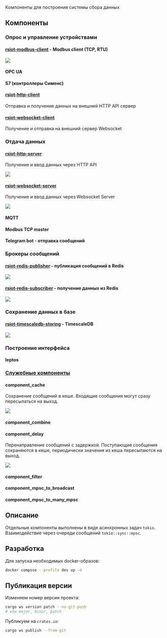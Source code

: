 Компоненты для построения системы сбора данных

## Компоненты

### Опрос и управление устройствами

#### [rsiot-modbus-client](./rsiot-modbus-client/README.md) - Modbus client (TCP, RTU)

![](./doc/component-modbus-client.svg)

#### OPC UA

#### S7 (контроллеры Сименс)

#### [rsiot-http-client](./rsiot-http-client/README.md)

Отправка и получение данных на внешний HTTP API сервер

#### [rsiot-websocket-client](./rsiot-websocket-client/README.md)

Получение и отправка на внешний сервер Websocket

### Отдача данных

#### [rsiot-http-server](./rsiot-http-server/README.md)

Получение и ввод данных через HTTP API

![](./doc/component-http-server.svg)

#### [rsiot-websocket-server](./rsiot-websocket-server/README.md)

Получение и ввод данных через Websocket Server

![](./doc/component-websocket-server.svg)

#### MQTT

#### Modbus TCP master

#### Telegram bot - отправка сообщений

### Брокеры сообщений

#### [rsiot-redis-publisher](./rsiot-redis-publisher/README.md) - публикация сообщений в Redis

![](./doc/component-redis-publisher.svg)

#### [rsiot-redis-subscriber](./rsiot-redis-subscriber/README.md) - получение данных из Redis

![](./doc/component-redis-subscriber.svg)

### Сохранение данных в базе

#### [rsiot-timescaledb-storing](./rsiot-timescaledb-storing/README.md) - TimescaleDB

![](./doc/component-timescaledb-storing.svg)

### Построение интерфейса

#### leptos

### [Служебные компоненты](./rsiot-channel-utils/README.md)

#### component_cache

Сохранение сообщений в кеше. Входящие сообщения могут сразу пересылаться на выход.

![](./doc/component-cache.svg)

#### component_combine

#### component_delay

Перенаправление сообщений с задержкой. Поступающие сообщения сохраняются в кеше, периодически значения из кеша пересылаются на выход.

![](./doc/component-delay.svg)

#### component_filter

#### component_mpsc_to_broadcast

#### component_mpsc_to_many_mpsc

## Описание

Отдельные компоненты выполнены в виде асинхронных задач `tokio`. Взаимодействие через очереди сообщений `tokio::sync::mpsc`.

## Разработка

Для запуска необходимых docker-образов:

```bash
docker compose --profile dev up -d
```

## Публикация версии

Изменяем номер версии проекта:

```bash
cargo ws version patch --no-git-push
# или major, minor, patch
```

Публикуем на `crates.io`:

```bash
cargo ws publish --from-git
```
